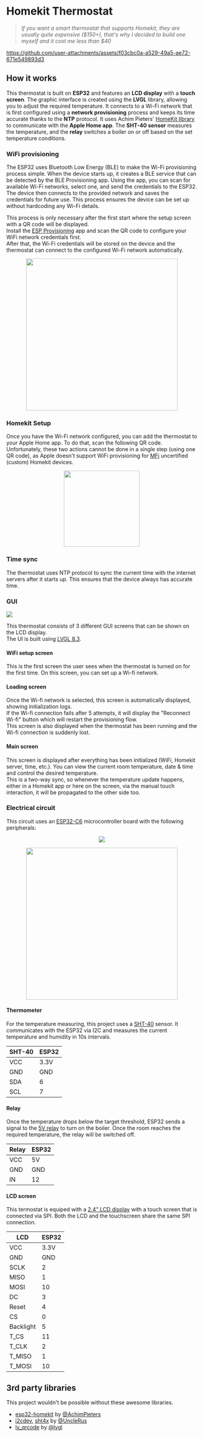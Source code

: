 # Homekit Thermostat

> *If you want a smart thermostat that supports Homekit, they are usually quite expensive (\$150+), that's why I decided to build one myself and it cost me less than $40*

https://github.com/user-attachments/assets/f03cbc0a-a529-49a5-ae72-671e549893d3

## How it works

This thermostat is built on **ESP32** and features an **LCD display** with a **touch screen**. The graphic interface is created using the **LVGL** library, allowing you to adjust the required temperature. It connects to a Wi-Fi network that is first configured using a **network provisioning** process and keeps its time accurate thanks to the **NTP** protocol. It uses Achim Pieters' [HomeKit library](https://github.com/AchimPieters/esp32-homekit) to communicate with the **Apple Home app**. The **SHT-40 sensor** measures the temperature, and the **relay** switches a boiler on or off based on the set temperature conditions.

### WiFi provisioning
The ESP32 uses Bluetooth Low Energy (BLE) to make the Wi-Fi provisioning process simple. When the device starts up, it creates a BLE service that can be detected by the BLE Provisioning app. Using the app, you can scan for available Wi-Fi networks, select one, and send the credentials to the ESP32. The device then connects to the provided network and saves the credentials for future use. This process ensures the device can be set up without hardcoding any Wi-Fi details.

This process is only necessary after the first start where the setup screen with a QR code will be displayed.<br/>
Install the [ESP Provisioning](https://apps.apple.com/us/app/esp-ble-provisioning/id1473590141) app and scan the QR code to configure your WiFi network credentials first. <br/>
After that, the Wi-Fi credentials will be stored on the device and the thermostat can connect to the configured Wi-Fi network automatically.

<p align="center">
  <img src="./assets/wifi_setup_screen.png" width="400" />
</p>

### Homekit Setup
Once you have the Wi-Fi network configured, you can add the thermostat to your Apple Home app. To do that, scan the following QR code.<br/>
Unfortunately, these two actions cannot be done in a single step (using one QR code), as Apple doesn't support WiFi provisioning for [MFi](https://mfi.apple.com/) uncertified (custom) Homekit devices. 

<p align="center">
  <img src="./assets/homekit-qrcode.png" width="200"/>
</p>

### Time sync
The thermostat uses NTP protocol to sync the current time with the internet servers after it starts up. This ensures that the device always has accurate time.

### GUI

<img src="./assets/gui-flow.png"/>

This thermostat consists of 3 different GUI screens that can be shown on the LCD display.<br/>The UI is built using [LVGL 8.3](https://lvgl.io/).

#### WiFi setup screen
This is the first screen the user sees when the thermostat is turned on for the first time.
On this screen, you can set up a Wi-fi network.

#### Loading screen
Once the Wi-fi network is selected, this screen is automatically displayed, showing initialization logs. <br/> If the Wi-fi connection fails after 5 attempts, it will display the "Reconnect Wi-fi" button which will restart the provisioning flow. <br/>
This screen is also displayed when the thermostat has been running and the Wi-fi connection is suddenly lost.

#### Main screen
This screen is displayed after everything has been initialized (WiFi, Homekit server, time, etc.). You can view the current room temperature, date & time and control the desired temperature.<br/>
This is a two-way sync, so whenever the temperature update happens, either in a Homekit app or here on the screen, via the manual touch interaction, it will be propagated to the other side too.

### Electrical circuit
This circuit uses an [ESP32-C6](https://www.laskakit.cz/en/espressif-esp32-c6-devkitm-1-wifi-6--bluetooth-5--zigbee/) microcontroller board with the following peripherals:

<p align="center">
<img src="./assets/enclosure.jpg"/>
</p>

<p align="center">
<img src="./assets/diagram.png" width="400" />
</p>


#### Thermometer
For the temperature measuring, this project uses a [SHT-40](https://www.laskakit.cz/en/laskakit-sht40-senzor-teploty-a-vlhkosti-vzduchu/) sensor. It communicates with the ESP32 via I2C and measures the current temperature and humidity in 10s intervals.

| SHT-40 | ESP32 |
| --- | ---- |
| VCC | 3.3V |
| GND | GND  |
| SDA | 6    |
| SCL | 7    |

#### Relay
Once the temperature drops below the target threshold, ESP32 sends a signal to the [5V relay](https://www.laskakit.cz/en/1-kanal-5v-rele-modul-s-optickym-oddelenim--high-low-level--250vac-10a/) to turn on the boiler. Once the room reaches the required temperature, the relay will be switched off.

| Relay | ESP32 |
| --- | ---- |
| VCC | 5V |
| GND | GND  |
| IN | 12    |

#### LCD screen
This termostat is equiped with a [2.4" LCD display](https://www.laskakit.cz/en/2-4--palcovy-barevny-dotykovy-tft-lcd-displej-240x320-ili9341-spi/) with a touch screen that is connected via SPI. Both the LCD and the touchscreen share the same SPI connection.

| LCD | ESP32 |
| --- | ---- |
| VCC | 3.3V |
| GND | GND  |
| SCLK | 2  |
| MISO | 1  |
| MOSI | 10  |
| DC | 3    |
| Reset | 4 |
| CS | 0    |
| Backlight | 5 |
| T_CS | 11   |
| T_CLK | 2  |
| T_MISO | 1 |
| T_MOSI | 10 |

## 3rd party libraries
This project wouldn't be possible without these awesome libraries.

- [esp32-homekit](https://github.com/AchimPieters/esp32-homekit) by [@AchimPieters](https://github.com/AchimPieters)
- [i2cdev](https://github.com/UncleRus/esp-idf-lib/tree/master/components/i2cdev), [sht4x](https://github.com/UncleRus/esp-idf-lib/tree/master/components/sht4x) by [@UncleRus](https://github.com/UncleRus)
- [lv_qrcode](https://github.com/lvgl/lv_lib_qrcode) by [@lvgl](https://github.com/lvgl)

